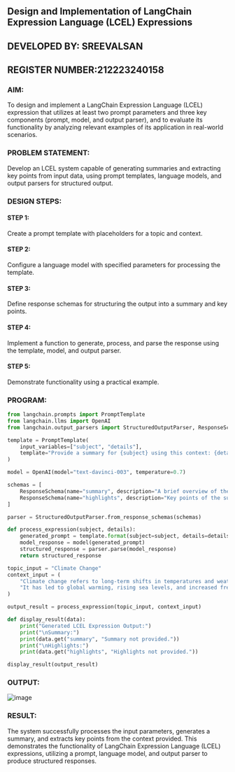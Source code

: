 ## Design and Implementation of LangChain Expression Language (LCEL) Expressions

## DEVELOPED BY: SREEVALSAN 
## REGISTER NUMBER:212223240158

### AIM:
To design and implement a LangChain Expression Language (LCEL) expression that utilizes at least two prompt parameters and three key components (prompt, model, and output parser), and to evaluate its functionality by analyzing relevant examples of its application in real-world scenarios.

### PROBLEM STATEMENT:
Develop an LCEL system capable of generating summaries and extracting key points from input data, using prompt templates, language models, and output parsers for structured output.


### DESIGN STEPS:

#### STEP 1:
Create a prompt template with placeholders for a topic and context.

#### STEP 2:
Configure a language model with specified parameters for processing the template.

#### STEP 3:
Define response schemas for structuring the output into a summary and key points.

#### STEP 4:
Implement a function to generate, process, and parse the response using the template, model, and output parser.

#### STEP 5:
Demonstrate functionality using a practical example.

### PROGRAM:
```py
from langchain.prompts import PromptTemplate
from langchain.llms import OpenAI
from langchain.output_parsers import StructuredOutputParser, ResponseSchema

template = PromptTemplate(
    input_variables=["subject", "details"],
    template="Provide a summary for {subject} using this context: {details}"
)

model = OpenAI(model="text-davinci-003", temperature=0.7)

schemas = [
    ResponseSchema(name="summary", description="A brief overview of the subject"),
    ResponseSchema(name="highlights", description="Key points of the summary")
]

parser = StructuredOutputParser.from_response_schemas(schemas)

def process_expression(subject, details):
    generated_prompt = template.format(subject=subject, details=details)
    model_response = model(generated_prompt)
    structured_response = parser.parse(model_response)
    return structured_response

topic_input = "Climate Change"
context_input = (
    "Climate change refers to long-term shifts in temperatures and weather patterns, mainly caused by human activities such as burning fossil fuels, deforestation, and industrial processes. "
    "It has led to global warming, rising sea levels, and increased frequency of extreme weather events."
)

output_result = process_expression(topic_input, context_input)

def display_result(data):
    print("Generated LCEL Expression Output:")
    print("\nSummary:")
    print(data.get("summary", "Summary not provided."))
    print("\nHighlights:")
    print(data.get("highlights", "Highlights not provided."))

display_result(output_result)

```

### OUTPUT:
![image](https://github.com/user-attachments/assets/f7a0c472-e642-4ce8-9669-10c24fb0671a)


### RESULT:
The system successfully processes the input parameters, generates a summary, and extracts key points from the context provided. This demonstrates the functionality of LangChain Expression Language (LCEL) expressions, utilizing a prompt, language model, and output parser to produce structured responses.

